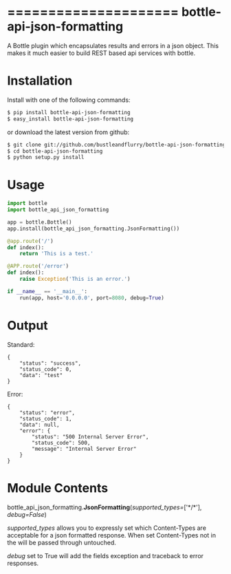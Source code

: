 =====================
bottle-api-json-formatting
=====================

A Bottle plugin which encapsulates results and errors in a json object. This 
makes it much easier to build REST based api services with bottle. 


Installation
===============

Install with one of the following commands:
```bash
$ pip install bottle-api-json-formatting
$ easy_install bottle-api-json-formatting
```
or download the latest version from github:
```bash
$ git clone git://github.com/bustleandflurry/bottle-api-json-formatting.git
$ cd bottle-api-json-formatting
$ python setup.py install
```


Usage
===============
```python
import bottle
import bottle_api_json_formatting

app = bottle.Bottle()
app.install(bottle_api_json_formatting.JsonFormatting())

@app.route('/')
def index():
    return 'This is a test.'

@APP.route('/error')
def index():
    raise Exception('This is an error.')

if __name__ == '__main__':
    run(app, host='0.0.0.0', port=8080, debug=True)
```


Output
=============

Standard:
```
{
    "status": "success", 
    "status_code": 0, 
    "data": "test"
}
```

Error:
```
{
    "status": "error", 
    "status_code": 1, 
    "data": null, 
    "error": {
        "status": "500 Internal Server Error", 
        "status_code": 500, 
        "message": "Internal Server Error"
    }
}
```


Module Contents
=============

bottle\_api\_json\_formatting.**JsonFormatting**(*supported\_types=*['\*/\*'], *debug=False*)

*supported\_types* allows you to expressly set which Content-Types are acceptable for a json formatted response. When set Content-Types not in the will be passed through untouched. 

*debug* set to True will add the fields exception and traceback to error responses.


